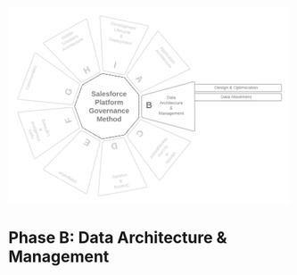 <p align="center">
  <img src="https://github.com/SalesforcePlatformGovernanceMethod/phase-b/blob/d369aa8d6d3506175ab6377dfc497702becca380/images/phase-b.png" title="Phase A">
</p>

<p align='center'>
  <h1>Phase B: Data Architecture &amp; Management</h1>
</p>
